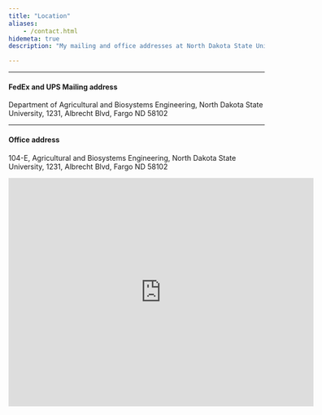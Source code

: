 ```yaml
---
title: "Location"
aliases:
    - /contact.html
hidemeta: true
description: "My mailing and office addresses at North Dakota State University, Fargo."

---
```


---

#### FedEx and UPS Mailing address
Department of Agricultural and Biosystems Engineering,
North Dakota State University,
1231, Albrecht Blvd,
Fargo ND 58102


---

#### Office address
104-E, Agricultural and Biosystems Engineering,
North Dakota State University,
1231, Albrecht Blvd,
Fargo ND 58102

<iframe src="https://www.google.com/maps/embed?pb=!1m18!1m12!1m3!1d887.5326776892854!2d-96.80285893030543!3d46.89287509819584!2m3!1f0!2f0!3f0!3m2!1i1024!2i768!4f13.1!3m3!1m2!1s0x52c8cbd45d97ba09%3A0xa624878f005fb265!2sDepartment%20of%20Agricultural%20and%20Biosystems%20Engineering!5e1!3m2!1sen!2sus!4v1723472928855!5m2!1sen!2sus" width="600" height="450" style="border:0;" allowfullscreen="" loading="lazy" referrerpolicy="no-referrer-when-downgrade"></iframe>
